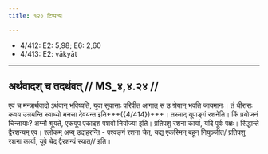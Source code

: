 ```yaml
---
title: १२० टिप्पन्यः

---
```

- 4/412: E2: 5,98; E6: 2,60
- 4/413: E2: vākyāt

____________________________________________


## अर्थवादश् च तदर्थवत् // MS_४,४.२४ //

एवं च मन्त्रार्थवादो ऽर्थवान् भविष्यति, युवा सुवासाः परिवीत आगात् स उ श्रेयान् भवति जायमानः। तं धीरासः कवय उन्नयन्ति स्वाध्यो मनसा देवयन्त इति+++({4/414})+++। तस्माद् यूपाङ्गं रशनेति।
किं प्रयोजनं चिन्तायाः? अग्नौ श्रूयते, एकयूप एकादश पशवो नियोज्या इति। प्रतिपशु रशना कार्या, यदि पूर्वः पक्षः। सिद्धान्ते द्वैरशन्यम् एव। श्लोकम् अप्य् उदाहरन्ति -
पश्वङ्गं रशना चेत्, यद्य् एकस्मिन् बहून् नियुञ्जीत/
प्रतिपशु रशना कार्या, यूपे चेद् द्वैरशन्यं स्यात्// इति।
